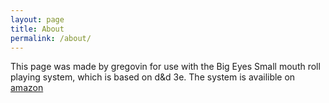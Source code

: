 ```yaml
---
layout: page
title: About
permalink: /about/
---
```


This page was made by gregovin for use with the Big Eyes Small mouth roll playing system, which is based on d&d 3e.
The system is availible on  <a href="https://www.amazon.com/BESM-D20-Mark-C-MacKinnon/dp/1894525922">amazon</a>